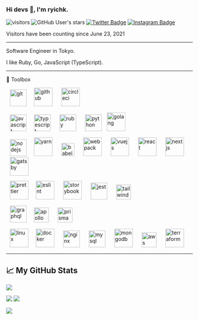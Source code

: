 ### Hi devs 👋, I'm ryichk.

![visitors](https://visitor-badge.glitch.me/badge?page_id=ryichk.ryichk)
![GitHub User's stars](https://img.shields.io/github/stars/ryichk?style=social)
[![Twitter Badge](https://img.shields.io/badge/-Twitter-00acee?style=flat-square&logo=Twitter&logoColor=white)](https://twitter.com/ryichk_dev)
[![Instagram Badge](https://img.shields.io/badge/-Instagram-e4405f?style=flat-square&logo=Instagram&logoColor=white)](https://instagram.com/ryichk)

Visitors have been counting since June 23, 2021

--------

Software Engineer in Tokyo.

I like Ruby, Go, JavaScript (TypeScript).

--------

🧰 Toolbox

<img src='https://cdn.worldvectorlogo.com/logos/git-icon.svg' alt='git' height='45' hspace='10' /><img src='https://cdn.worldvectorlogo.com/logos/github-icon-1.svg' alt='github' height='50' hspace='10' />
<img src='https://cdn.worldvectorlogo.com/logos/circleci.svg' alt='circleci' height='50' hspace='10' />

<img src='https://cdn.worldvectorlogo.com/logos/logo-javascript.svg' alt='javascript' height='45' hspace='10' /><img src='https://cdn.worldvectorlogo.com/logos/typescript.svg' alt='typescript' height='45' hspace='10' />
<img src='https://cdn.worldvectorlogo.com/logos/ruby.svg' alt='ruby' height='45' hspace='10' />
<img src='https://cdn.worldvectorlogo.com/logos/python-5.svg' alt='python' height='45' hspace='10' />
<img src='https://cdn.worldvectorlogo.com/logos/golang-gopher.svg' alt='golang' width='50' height='50' />

<img src='https://cdn.worldvectorlogo.com/logos/nodejs-1.svg' alt='nodejs' height='45' hspace='10' /><img src='https://cdn.worldvectorlogo.com/logos/yarn.svg' alt='yarn' width='50' height='50' hspace='10' />
<img src='https://cdn.worldvectorlogo.com/logos/babel-10.svg' alt='babel' height='35' hspace='10' />
<img src='https://cdn.worldvectorlogo.com/logos/webpack.svg' alt='webpack' width='50' height='50' hspace='10' />
<img src='https://cdn.worldvectorlogo.com/logos/vue-js-1.svg' alt='vuejs' width='50' height='50' hspace='10' />
<img src='https://cdn.worldvectorlogo.com/logos/react-2.svg' alt='react' width='50' height='50' hspace='10' />
<img src='https://cdn.worldvectorlogo.com/logos/next-js.svg' alt='nextjs' width='50' height='50' hspace='10' />
<img src='https://cdn.worldvectorlogo.com/logos/gatsby.svg' alt='gatsby' width='50' height='50' hspace='10' />

<img src='https://cdn.worldvectorlogo.com/logos/prettier-2.svg' alt='prettier' width='50' height='50' hspace='10' /><img src='https://cdn.worldvectorlogo.com/logos/eslint-1.svg' alt='eslint' width='50' height='50' hspace='10' />
<img src='https://duncanleung.com/static/4754115ddd48b63d252f8014e9a86177/92ab1/storybook.png' alt='storybook' height='50' hspace='10' />
<img src='https://seeklogo.com/images/J/jest-logo-F9901EBBF7-seeklogo.com.png' alt='jest' height='45' hspace='10' />
<img src='https://cdn.worldvectorlogo.com/logos/tailwind-css-2.svg' alt='tailwindcss' height='40' hspace='10' />

<img src='https://cdn.worldvectorlogo.com/logos/graphql.svg' alt='graphql' height='45' hspace='10' /><img src='https://cdn.worldvectorlogo.com/logos/apollo-graphql-1.svg' alt='apollo' height='40' hspace='10' />
<img src='https://cdn.worldvectorlogo.com/logos/prisma-2.svg' alt='prisma' height='40' hspace='10' />

<img src='https://cdn.worldvectorlogo.com/logos/linux-tux.svg' alt='linux' width='50' height='50' hspace='10' /><img src='https://cdn.worldvectorlogo.com/logos/docker.svg' alt='docker' width='50' height='50' hspace='10' />
<img src='https://cdn.worldvectorlogo.com/logos/nginx-1.svg' alt='nginx' height='45' hspace='10' />
<img src='https://cdn.worldvectorlogo.com/logos/mysql-6.svg' alt='mysql' height='45' hspace='10' />
<img src='https://cdn.worldvectorlogo.com/logos/mongodb-icon-1.svg' alt='mongodb' height='50' hspace='10' />
<img src='https://cdn.worldvectorlogo.com/logos/aws-2.svg' alt='aws' height='40' hspace='10' />
<img src='https://cdn.worldvectorlogo.com/logos/terraform-enterprise.svg' alt='terraform' height='50' hspace='10' />

--------

## &#x1f4c8; My GitHub Stats

![](https://github-profile-summary-cards.vercel.app/api/cards/profile-details?username=ryichk&theme=nord_dark)

![](https://github-profile-summary-cards.vercel.app/api/cards/most-commit-language?username=ryichk&theme=nord_dark)
![](https://github-profile-summary-cards.vercel.app/api/cards/productive-time?username=ryichk&theme=nord_dark)

<a href='https://github.com/anuraghazra/github-readme-stats'>
  <img align='left' src='https://github-readme-stats.vercel.app/api?username=ryichk&theme=tokyonight' />
</a>

<!--
**ryichk/ryichk** is a ✨ _special_ ✨ repository because its `README.md` (this file) appears on your GitHub profile.

Here are some ideas to get you started:

- 🔭 I’m currently working on ...
- 🌱 I’m currently learning ...
- 👯 I’m looking to collaborate on ...
- 🤔 I’m looking for help with ...
- 💬 Ask me about ...
- 📫 How to reach me: ...
- 😄 Pronouns: ...
- ⚡ Fun fact: ...
-->
